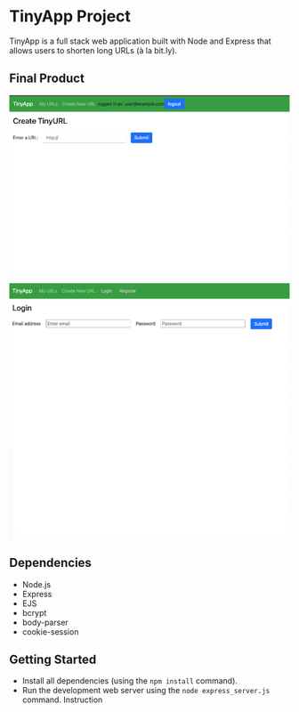 # TinyApp Project

TinyApp is a full stack web application built with Node and Express that allows users to shorten long URLs (à la bit.ly).

## Final Product

!["screenshot of create url"](https://github.com/Trishnarjun/tinyapp/blob/master/docs/create-url.png)
!["screenshot of login page"](https://github.com/Trishnarjun/tinyapp/blob/master/docs/login-page.png)

## Dependencies

- Node.js
- Express
- EJS
- bcrypt
- body-parser
- cookie-session


## Getting Started

- Install all dependencies (using the `npm install` command).
- Run the development web server using the `node express_server.js` command.
Instruction

